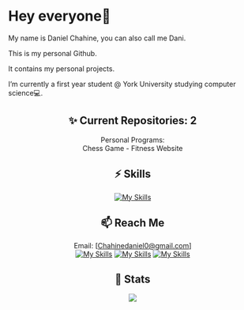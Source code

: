 # Hey everyone👋
My name is Daniel Chahine, you can also call me Dani.

This is my personal Github.

It contains my personal projects.

I’m currently a first year student @ York University studying computer science💻.

<div align="center">
  
## ✨ Current Repositories: 2

Personal Programs:
  <br>
Chess Game - Fitness Website
  
</div>

<div align="center">

## ⚡️ Skills

[![My Skills](https://skillicons.dev/icons?i=py,java,html,cs,arduino,eclipse,vscode,figma)](https://github.com/DanielChahine0)

</div>

<div align="center">
  
## 📫 Reach Me
  
Email: [Chahinedaniel0@gmail.com]
<br>
[![My Skills](https://skillicons.dev/icons?i=linkedin)](https://www.linkedin.com/in/daniel-chahine-68355820a/)
[![My Skills](https://skillicons.dev/icons?i=github)](https://github.com/DanielChahine0)
[![My Skills](https://skillicons.dev/icons?i=instagram)](https://www.instagram.com/dxni.ch/)
</div>

<div align="center">
  
## 🔖 Stats

  ![](https://komarev.com/ghpvc/?username=DanielChahine0&color=209ac9)

</div>
